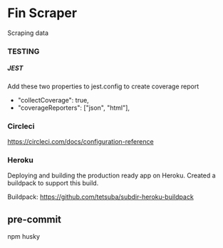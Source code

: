# Fin Scraper

Scraping data 



### TESTING


##### JEST
Add these two properties to jest.config to create coverage report

- "collectCoverage": true,
- "coverageReporters": ["json", "html"],


### Circleci
https://circleci.com/docs/configuration-reference

### Heroku

Deploying and building the production ready app on Heroku.
Created a buildpack to support this build.


Buildpack: https://github.com/tetsuba/subdir-heroku-buildpack


## pre-commit
npm husky